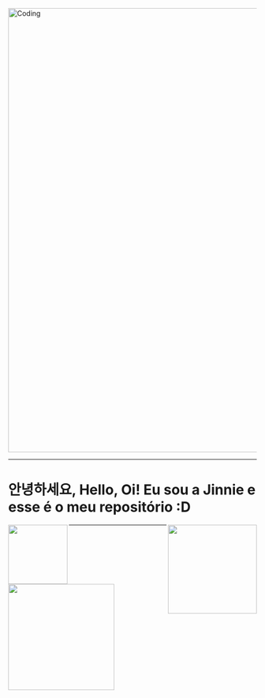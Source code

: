 <img align="Center" alt="Coding" width="900" src="https://i.pinimg.com/originals/7b/1b/b6/7b1bb67b642f2665a0709a26e57300e1.gif">

---

<h1> 안녕하세요, Hello, Oi! Eu sou a Jinnie e esse é o meu repositório :D </h1> 


<div>
<a href="https://github.com/aflaviarv">
<img align="right" height="180em" src="https://streak-stats.demolab.com?user=aflaviarv&theme=hacker&border_radius=9&locale=pt-br&date_format=%5BY.%5Dn.j"/>
<img align="left" height="120em" src="https://github-readme-stats.vercel.app/api?username=aflaviarv&theme=chartreuse-dark&show_icons=true"/>
</div>

---  
  
<div>
<a href="https://github.com/aflaviarv">
<img align="Center" height="215em" src="https://spotify-recently-played-readme.vercel.app/api?user=12144321314&unique=true"/>
</div>
